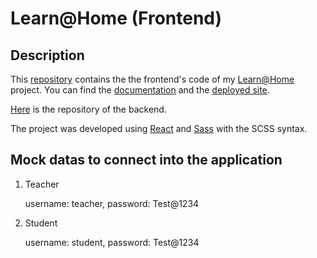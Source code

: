 # Learn@Home (Frontend)

## Description

This [repository](https://github.com/werner94fribourg/learn-at-home-frontend) contains the the frontend's code of my [Learn@Home]([https://www.figma.com/file/BMomGVZqLZb811mDMShpLu/UI-design-Sportify-FR?node-id=0%3A1](https://www.figma.com/file/UpQBPMUNRijWIicMVJU48y/Learn%40Home?type=design&node-id=38-18553&mode=design&t=fvRs49ashFYHmwml-0)) project. You can find the [documentation](https://learn-at-home-frontend-docs.netlify.app) and the [deployed site](https://learn-at-home-frontend.vercel.app).

[Here](https://github.com/werner94fribourg/learn-at-home-backend) is the repository of the backend.

The project was developed using [React](https://react.dev/) and [Sass](https://sass-lang.com/) with the SCSS syntax.

## Mock datas to connect into the application

1. Teacher

   username: teacher, password: Test@1234

2. Student

   username: student, password: Test@1234
